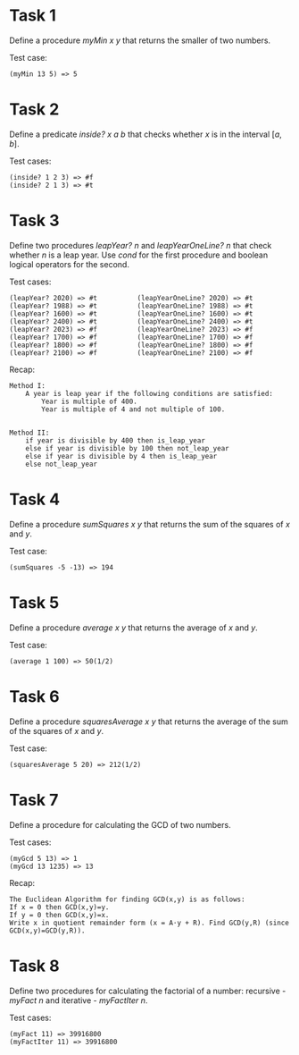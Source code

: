 # Task 1
Define a procedure *myMin x y* that returns the smaller of two numbers.

Test case:

    (myMin 13 5) => 5

# Task 2
Define a predicate *inside? x a b* that checks whether *x* is in the interval [*a*, *b*].

Test cases:

    (inside? 1 2 3) => #f
    (inside? 2 1 3) => #t

# Task 3
Define two procedures *leapYear? n* and *leapYearOneLine? n* that check whether *n* is a leap year. Use *cond* for the first procedure and boolean logical operators for the second.

Test cases:

    (leapYear? 2020) => #t          (leapYearOneLine? 2020) => #t
    (leapYear? 1988) => #t          (leapYearOneLine? 1988) => #t
    (leapYear? 1600) => #t          (leapYearOneLine? 1600) => #t
    (leapYear? 2400) => #t          (leapYearOneLine? 2400) => #t
    (leapYear? 2023) => #f          (leapYearOneLine? 2023) => #f
    (leapYear? 1700) => #f          (leapYearOneLine? 1700) => #f
    (leapYear? 1800) => #f          (leapYearOneLine? 1800) => #f
    (leapYear? 2100) => #f          (leapYearOneLine? 2100) => #f

Recap:

    Method I:
        A year is leap year if the following conditions are satisfied:
            Year is multiple of 400.
            Year is multiple of 4 and not multiple of 100.


    Method II:
        if year is divisible by 400 then is_leap_year
        else if year is divisible by 100 then not_leap_year
        else if year is divisible by 4 then is_leap_year
        else not_leap_year 

# Task 4
Define a procedure *sumSquares x y* that returns the sum of the squares of *x* and *y*.

Test case:

    (sumSquares -5 -13) => 194

# Task 5
Define a procedure *average x y* that returns the average of *x* and *y*.

Test case:

    (average 1 100) => 50(1/2)

# Task 6
Define a procedure *squaresAverage x y* that returns the average of the sum of the squares of *x* and *y*.

Test case:

    (squaresAverage 5 20) => 212(1/2)

# Task 7
Define a procedure for calculating the GCD of two numbers.

Test cases:

    (myGcd 5 13) => 1
    (myGcd 13 1235) => 13

Recap:

    The Euclidean Algorithm for finding GCD(x,y) is as follows:
    If x = 0 then GCD(x,y)=y.
    If y = 0 then GCD(x,y)=x.
    Write x in quotient remainder form (x = A⋅y + R). Find GCD(y,R) (since GCD(x,y)=GCD(y,R)).

# Task 8
Define two procedures for calculating the factorial of a number: recursive - *myFact n* and iterative - *myFactIter n*.

Test cases:

    (myFact 11) => 39916800
    (myFactIter 11) => 39916800